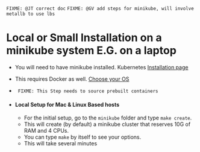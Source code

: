 
```FIXME: @JT correct doc```
```FIXME: @GV add steps for minikube, will involve metallb to use lbs```

# Local or Small Installation on a minikube system E.G. on a laptop

* You will need to have minikube installed. Kubernetes [Installation page](https://kubernetes.io/docs/tasks/tools/install-minikube/)

* This requires Docker as well. [Choose your OS](https://docs.docker.com/install/)

* ``` FIXME: This Step needs to source prebuilt containers```

* #### Local Setup for Mac & Linux Based hosts
    * For the initial setup, go to the `minikube` folder and type `make create`. 
    * This will create (by default) a minikube cluster that reserves 10G of RAM and 4 CPUs.
    * You can type `make` by itself to see your options. 
    * This will take several minutes


